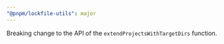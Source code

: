 ```yaml
---
"@pnpm/lockfile-utils": major
---
```


Breaking change to the API of the `extendProjectsWithTargetDirs` function.
